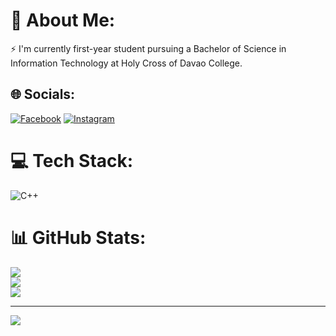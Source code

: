 # 💫 About Me:
⚡ I'm currently first-year student pursuing a Bachelor of Science in Information Technology at Holy Cross of Davao College.


## 🌐 Socials:
[![Facebook](https://img.shields.io/badge/Facebook-%231877F2.svg?logo=Facebook&logoColor=white)](https://facebook.com/jaymarc.torrefranca) [![Instagram](https://img.shields.io/badge/Instagram-%23E4405F.svg?logo=Instagram&logoColor=white)](https://instagram.com/jayie.es) 

# 💻 Tech Stack:
![C++](https://img.shields.io/badge/c++-%2300599C.svg?style=for-the-badge&logo=c%2B%2B&logoColor=white)
# 📊 GitHub Stats:
![](https://github-readme-stats.vercel.app/api?username=jayieee05&theme=dark&hide_border=false&include_all_commits=false&count_private=false)<br/>
![](https://github-readme-streak-stats.herokuapp.com/?user=jayieee05&theme=dark&hide_border=false)<br/>
![](https://github-readme-stats.vercel.app/api/top-langs/?username=jayieee05&theme=dark&hide_border=false&include_all_commits=false&count_private=false&layout=compact)

---
[![](https://visitcount.itsvg.in/api?id=jayieee05&icon=0&color=0)](https://visitcount.itsvg.in)

<!-- Proudly created with GPRM ( https://gprm.itsvg.in ) -->
